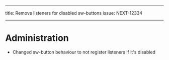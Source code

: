 ---
title: Remove listeners for disabled sw-buttons
issue: NEXT-12334
___
# Administration
*  Changed sw-button behaviour to not register listeners if it's disabled
